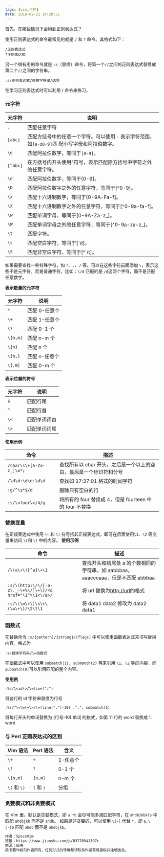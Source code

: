 ```yaml
---
tags: [vim,正则]
date: 2018-09-21 14:28:51
---
```


首先，在哪些情况下会用到正则表达式？

使用正则表达式的命令最常见的就是 `/` 和 `?` 命令。其格式如下：

```
/正则表达式
?正则表达式
```

另一个很有用的命令就是 `:s`（替换）命令，将第一个`//`之间的正则表达式替换成第二个`//`之间的字符串。

```
:s/正则表达式/替换字符串/选项
```

在学习正则表达式时可以利用 / 命令来练习。

### 元字符

| 元字符   | 说明                                                                                           |
| -------- | ---------------------------------------------------------------------------------------------- |
| `.`      | 匹配任意字符                                                                                   |
| `[abc]`  | 匹配方括号中的任意一个字符。可以使用 `-` 表示字符范围，如`[a-z0-9]`匹 配小写字母和阿拉伯数字。 |
| `\d`     | 匹配阿拉伯数字，等同于`[0-9]`。                                                                |
| `[^abc]` | 在方括号内开头使用^符号，表示匹配除方括号中字符之外的任意字符。                                |
| `\d`     | 匹配阿拉伯数字，等同于[0-9]。                                                                  |
| `\D`     | 匹配阿拉伯数字之外的任意字符，等同于[^0-9]。                                                   |
| `\x`     | 匹配十六进制数字，等同于[0-9A-Fa-f]。                                                          |
| `\X`     | 匹配十六进制数字之外的任意字符，等同于[^0-9a-fa-f]。                                           |
| `\w`     | 匹配单词字母，等同于[0-9A-Za-z_]。                                                             |
| `\W`     | 匹配单词字母之外的任意字符，等同于[^0-9a-za-z_]。                                              |
| `\t`     | 匹配<TAB>字符。                                                                                |
| `\s`     | 匹配空白字符，等同于[ \t]。                                                                    |
| `\S`     | 匹配非空白字符，等同于[^ \t]。                                                                 |

如果需要查找一些特殊字符，如 `*`、`.`、`/` 等，可以在这些字符前面添加 `\`，表示这些不是元字符，而是普通字符。比如：`\/d` 匹配的是 `/d`这两个字符，而不是匹配任意数字。

**表示数量的元字符**

| 元字符   | 说明          |
| -------- | ------------- |
| `*`      | 匹配 0-任意个 |
| `\+`     | 匹配 1-任意个 |
| `\?`     | 匹配 0-1 个   |
| `\{n,m}` | 匹配 n-m 个   |
| `\{n}`   | 匹配 n 个     |
| `\{n,}`  | 匹配 n-任意个 |
| `\{,m}`  | 匹配 0-m 个   |

**表示位置的符号**

| 元字符 | 说明         |
| ------ | ------------ |
| `$`    | 匹配行尾     |
| `^`    | 匹配行首     |
| `\<`   | 匹配单词词首 |
| `\>`   | 匹配单词词尾 |

**使用示例**

| 命令                     | 描述                                                               |
| ------------------------ | ------------------------------------------------------------------ |
| `/char\s\+[A-Za-z_]\w*;` | 查找所有以 char 开头，之后是一个以上的空白，最后是一个标识符和分号 |
| `/\d\d:\d\d:\d\d`        | 查找如 17:37:01 格式的时间字符                                     |
| `:g/^\s*$/d`             | 删除只有空白的行                                                   |
| `:s/\<four\>/4/g`        | 将所有的 four 替换成 4，但是 fourteen 中的 four 不替换             |

### 替换变量

在正规表达式中使用 `\(` 和 `\)` 符号括起正规表达式，即可在后面使用`\1`、`\2` 等变量来访问 `\(`和 `\)` 中的内容。
**使用示例**

| 命令                                                      | 描述                                                                            |
| --------------------------------------------------------- | ------------------------------------------------------------------------------- |
| `/\(a\+\)[^a]\+\1`                                        | 查找开头和结尾处 a 的个数相同的字符串，如 aabbbaa，aaacccaaa，但是不匹配 abbbaa |
| `:s/\(http:\/\/[-a-z\._~\+%\/]\+\)/<a href="\1">\1<\/a>/` | 将 url 替换为<a href="http://url">http://url</a>的格式                          |
| `:s/\(\w\+\)\s\+\(\w\+\)/\2\t\1`                          | 将 data1 data2 修改为 data2 data1                                               |

### 函数式

在替换命令 `:s/{pattern}/{string}/[flags]` 中可以使用函数表达式来书写替换内容，格式为

```
:s/替换字符串/\=函数式
```

在函数式中可以使用 `submatch(1)`、`submatch(2)` 等来引用 `\1`、`\2` 等的内容，而`submatch(0)`可以引用匹配的整个内容。

**使用例**

```
:%s/\<id\>/\=line(".")
```

将各行的 id 字符串替换为行号

```
:%s/^\<\w\+\>/\=(line(".")-10) .".". submatch(1)
```

将每行开头的单词替换为 (行号-10).单词 的格式，如第 11 行的 word 替换成 1. word

### 与 Perl 正则表达式的区别

| Vim 语法     | Perl 语法  | 含义     |
| ------------ | ---------- | -------- |
| `\+`         | `+`        | 1-任意个 |
| `\?`         | `?`        | 0-1 个   |
| `\{n,m}`     | `{n,m}`    | n-m 个   |
| `\(` 和 `\)` | `(` 和 `)` | 分组     |

### 贪婪模式和非贪婪模式

在 Vim 里，默认是贪婪模式，即 `a.*b` 会尽可能多滴匹配字符，在 `ahdbjkbkls` 中匹配 `ahdbjkb` 而不是 `ahdb`。
如果是非贪婪的，可以使用 `\{-}` 代替 `*`，即 `a.\{-}b` 匹配 `ahdb` 而不是 `ahdbjkb`。

```txt
作者：SpaceVim
链接：https://www.jianshu.com/p/03770041397c
來源：简书
简书著作权归作者所有，任何形式的转载都请联系作者获得授权并注明出处。
```
